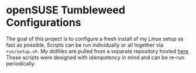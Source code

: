 # openSUSE Tumbleweed Configurations

The goal of this project is to configure a fresh install of my Linux setup as
fast as possible. Scripts can be run individually or all together via
`run/setup.sh`. My dotfiles are pulled from a separate repository hosted
[here](https://github.com/yuzhoumo/dotfiles). These scripts were designed with
idempotency in mind and can be re-run periodically.
